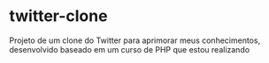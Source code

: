 # twitter-clone
 Projeto de um clone do Twitter para aprimorar meus conhecimentos, desenvolvido baseado em um curso de PHP que estou realizando
